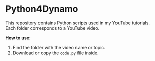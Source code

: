 # Python4Dynamo
This repository contains Python scripts used in my YouTube tutorials.  
Each folder corresponds to a YouTube video.

**How to use:**
1. Find the folder with the video name or topic.
2. Download or copy the `code.py` file inside.

